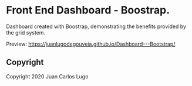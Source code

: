 # Front End Dashboard - Boostrap.

Dashboard created with Boostrap, demonstrating the benefits provided by the grid system.

Preview: https://juanlugodegouveia.github.io/Dashboard---Bootstrap/

## Copyright

Copyright 2020 Juan Carlos Lugo
